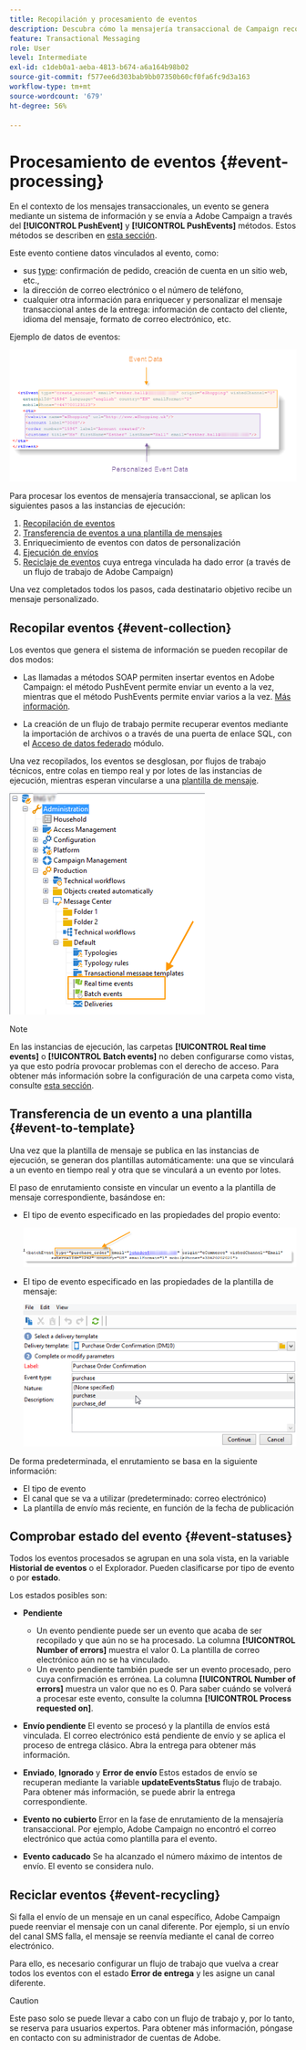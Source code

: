```yaml
---
title: Recopilación y procesamiento de eventos
description: Descubra cómo la mensajería transaccional de Campaign recopila y procesa eventos
feature: Transactional Messaging
role: User
level: Intermediate
exl-id: c1deb0a1-aeba-4813-b674-a6a164b98b02
source-git-commit: f577ee6d303bab9bb07350b60cf0fa6fc9d3a163
workflow-type: tm+mt
source-wordcount: '679'
ht-degree: 56%

---
```


# Procesamiento de eventos {#event-processing}

En el contexto de los mensajes transaccionales, un evento se genera mediante un sistema de información y se envía a Adobe Campaign a través del **[!UICONTROL PushEvent]** y **[!UICONTROL PushEvents]** métodos. Estos métodos se describen en [esta sección](event-description.md).

Este evento contiene datos vinculados al evento, como:

* sus [type](transactional.md#create-event-types): confirmación de pedido, creación de cuenta en un sitio web, etc.,
* la dirección de correo electrónico o el número de teléfono,
* cualquier otra información para enriquecer y personalizar el mensaje transaccional antes de la entrega: información de contacto del cliente, idioma del mensaje, formato de correo electrónico, etc.

Ejemplo de datos de eventos:

![](assets/mc-event-request.png)

Para procesar los eventos de mensajería transaccional, se aplican los siguientes pasos a las instancias de ejecución:

1. [Recopilación de eventos](#event-collection)
1. [Transferencia de eventos a una plantilla de mensajes](#routing-towards-a-template)
1. Enriquecimiento de eventos con datos de personalización
1. [Ejecución de envíos](delivery-execution.md)
1. [Reciclaje de eventos](#event-recycling) cuya entrega vinculada ha dado error (a través de un flujo de trabajo de Adobe Campaign)

Una vez completados todos los pasos, cada destinatario objetivo recibe un mensaje personalizado.

## Recopilar eventos {#event-collection}

Los eventos que genera el sistema de información se pueden recopilar de dos modos:

* Las llamadas a métodos SOAP permiten insertar eventos en Adobe Campaign: el método PushEvent permite enviar un evento a la vez, mientras que el método PushEvents permite enviar varios a la vez. [Más información](event-description.md).

* La creación de un flujo de trabajo permite recuperar eventos mediante la importación de archivos o a través de una puerta de enlace SQL, con el [Acceso de datos federado](../connect/fda.md) módulo.

Una vez recopilados, los eventos se desglosan, por flujos de trabajo técnicos, entre colas en tiempo real y por lotes de las instancias de ejecución, mientras esperan vincularse a una [plantilla de mensaje](transactional-template.md).

![](assets/mc-event-queues.png)

>[!NOTE]
>
>En las instancias de ejecución, las carpetas **[!UICONTROL Real time events]** o **[!UICONTROL Batch events]** no deben configurarse como vistas, ya que esto podría provocar problemas con el derecho de acceso. Para obtener más información sobre la configuración de una carpeta como vista, consulte [esta sección](../audiences/folders-and-views.md#turn-a-folder-to-a-view).

## Transferencia de un evento a una plantilla {#event-to-template}

Una vez que la plantilla de mensaje se publica en las instancias de ejecución, se generan dos plantillas automáticamente: una que se vinculará a un evento en tiempo real y otra que se vinculará a un evento por lotes.

El paso de enrutamiento consiste en vincular un evento a la plantilla de mensaje correspondiente, basándose en:

* El tipo de evento especificado en las propiedades del propio evento:

  ![](assets/event-type-sample.png)

* El tipo de evento especificado en las propiedades de la plantilla de mensaje:

  ![](assets/event-type-select.png)

De forma predeterminada, el enrutamiento se basa en la siguiente información:

* El tipo de evento
* El canal que se va a utilizar (predeterminado: correo electrónico)
* La plantilla de envío más reciente, en función de la fecha de publicación

## Comprobar estado del evento {#event-statuses}

Todos los eventos procesados se agrupan en una sola vista, en la variable **Historial de eventos** o el Explorador. Pueden clasificarse por tipo de evento o por **estado**.

Los estados posibles son:

* **Pendiente**

   * Un evento pendiente puede ser un evento que acaba de ser recopilado y que aún no se ha procesado. La columna **[!UICONTROL Number of errors]** muestra el valor 0. La plantilla de correo electrónico aún no se ha vinculado.
   * Un evento pendiente también puede ser un evento procesado, pero cuya confirmación es errónea. La columna **[!UICONTROL Number of errors]** muestra un valor que no es 0. Para saber cuándo se volverá a procesar este evento, consulte la columna **[!UICONTROL Process requested on]**.

* **Envío pendiente**
El evento se procesó y la plantilla de envíos está vinculada. El correo electrónico está pendiente de envío y se aplica el proceso de entrega clásico. Abra la entrega para obtener más información.
* **Enviado**, **Ignorado** y **Error de envío**
Estos estados de envío se recuperan mediante la variable **updateEventsStatus** flujo de trabajo. Para obtener más información, se puede abrir la entrega correspondiente.
* **Evento no cubierto**
Error en la fase de enrutamiento de la mensajería transaccional. Por ejemplo, Adobe Campaign no encontró el correo electrónico que actúa como plantilla para el evento.
* **Evento caducado**
Se ha alcanzado el número máximo de intentos de envío. El evento se considera nulo.

## Reciclar eventos {#event-recycling}

Si falla el envío de un mensaje en un canal específico, Adobe Campaign puede reenviar el mensaje con un canal diferente. Por ejemplo, si un envío del canal SMS falla, el mensaje se reenvía mediante el canal de correo electrónico.

Para ello, es necesario configurar un flujo de trabajo que vuelva a crear todos los eventos con el estado **Error de entrega** y les asigne un canal diferente.

>[!CAUTION]
>
>Este paso solo se puede llevar a cabo con un flujo de trabajo y, por lo tanto, se reserva para usuarios expertos. Para obtener más información, póngase en contacto con su administrador de cuentas de Adobe.
